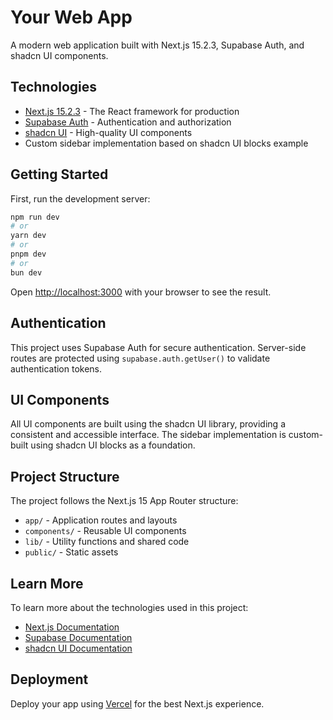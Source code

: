# Your Web App

A modern web application built with Next.js 15.2.3, Supabase Auth, and shadcn UI components.

## Technologies

- [Next.js 15.2.3](https://nextjs.org) - The React framework for production
- [Supabase Auth](https://supabase.com/docs/guides/auth) - Authentication and authorization
- [shadcn UI](https://ui.shadcn.com) - High-quality UI components
- Custom sidebar implementation based on shadcn UI blocks example

## Getting Started

First, run the development server:

```bash
npm run dev
# or
yarn dev
# or
pnpm dev
# or
bun dev
```

Open [http://localhost:3000](http://localhost:3000) with your browser to see the result.

## Authentication

This project uses Supabase Auth for secure authentication. Server-side routes are protected using `supabase.auth.getUser()` to validate authentication tokens.

## UI Components

All UI components are built using the shadcn UI library, providing a consistent and accessible interface. The sidebar implementation is custom-built using shadcn UI blocks as a foundation.

## Project Structure

The project follows the Next.js 15 App Router structure:

- `app/` - Application routes and layouts
- `components/` - Reusable UI components
- `lib/` - Utility functions and shared code
- `public/` - Static assets

## Learn More

To learn more about the technologies used in this project:

- [Next.js Documentation](https://nextjs.org/docs)
- [Supabase Documentation](https://supabase.com/docs)
- [shadcn UI Documentation](https://ui.shadcn.com)

## Deployment

Deploy your app using [Vercel](https://vercel.com) for the best Next.js experience.
